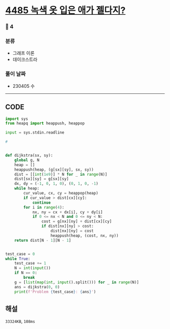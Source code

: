 # [4485 녹색 옷 입은 애가 젤다지?](https://www.acmicpc.net/problem/4485)

### 🥇 4

### 분류

- 그래프 이론
- 데이크스트라

### 풀이 날짜

- 230405 수

---

## CODE

```python
import sys
from heapq import heappush, heappop

input = sys.stdin.readline

#


def dijkstra(sx, sy):
    global g, N
    heap = []
    heappush(heap, (g[sx][sy], sx, sy))
    dist = [[int(1e9)] * N for _ in range(N)]
    dist[sx][sy] = g[sx][sy]
    dx, dy = (-1, 0, 1, 0), (0, 1, 0, -1)
    while heap:
        cur_value, cx, cy = heappop(heap)
        if cur_value > dist[cx][cy]:
            continue
        for i in range(4):
            nx, ny = cx + dx[i], cy + dy[i]
            if 0 <= nx < N and 0 <= ny < N:
                cost = g[nx][ny] + dist[cx][cy]
                if dist[nx][ny] > cost:
                    dist[nx][ny] = cost
                    heappush(heap, (cost, nx, ny))
    return dist[N - 1][N - 1]


test_case = 0
while True:
    test_case += 1
    N = int(input())
    if N == 0:
        break
    g = [list(map(int, input().split())) for _ in range(N)]
    ans = dijkstra(0, 0)
    print(f'Problem {test_case}: {ans}')

```

## 해설

`33324KB`, `108ms`

